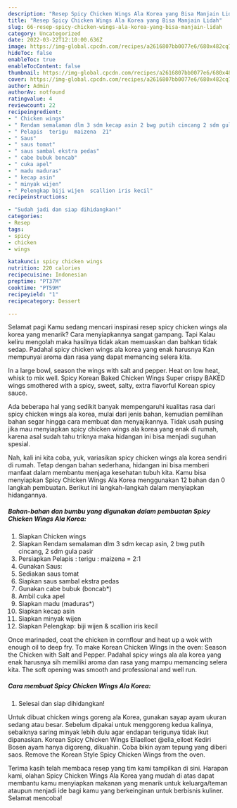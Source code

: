 ```yaml
---
description: "Resep Spicy Chicken Wings Ala Korea yang Bisa Manjain Lidah"
title: "Resep Spicy Chicken Wings Ala Korea yang Bisa Manjain Lidah"
slug: 66-resep-spicy-chicken-wings-ala-korea-yang-bisa-manjain-lidah
category: Uncategorized
date: 2022-03-22T12:10:00.636Z
image: https://img-global.cpcdn.com/recipes/a2616807bb0077e6/680x482cq70/spicy-chicken-wings-ala-korea-foto-resep-utama.jpg
hideToc: false
enableToc: true
enableTocContent: false
thumbnail: https://img-global.cpcdn.com/recipes/a2616807bb0077e6/680x482cq70/spicy-chicken-wings-ala-korea-foto-resep-utama.jpg
cover: https://img-global.cpcdn.com/recipes/a2616807bb0077e6/680x482cq70/spicy-chicken-wings-ala-korea-foto-resep-utama.jpg
author: Admin
authorAv: notfound
ratingvalue: 4
reviewcount: 22
recipeingredient:
- " Chicken wings"
- " Rendam semalaman dlm 3 sdm kecap asin 2 bwg putih cincang 2 sdm gula pasir"
- " Pelapis  terigu  maizena  21"
- " Saus"
- " saus tomat"
- " saus sambal ekstra pedas"
- " cabe bubuk boncab"
- " cuka apel"
- " madu maduras"
- " kecap asin"
- " minyak wijen"
- " Pelengkap biji wijen  scallion iris kecil"
recipeinstructions:

- "Sudah jadi dan siap dihidangkan!"
categories:
- Resep
tags:
- spicy
- chicken
- wings

katakunci: spicy chicken wings 
nutrition: 220 calories
recipecuisine: Indonesian
preptime: "PT37M"
cooktime: "PT59M"
recipeyield: "1"
recipecategory: Dessert

---
```



Selamat pagi Kamu sedang mencari inspirasi resep spicy chicken wings ala korea yang menarik? Cara menyiapkannya sangat gampang. Tapi Kalau keliru mengolah maka hasilnya tidak akan memuaskan dan bahkan tidak sedap. Padahal spicy chicken wings ala korea yang enak harusnya Kan mempunyai aroma dan rasa yang dapat memancing selera kita.


In a large bowl, season the wings with salt and pepper. Heat on low heat, whisk to mix well. Spicy Korean Baked Chicken Wings Super crispy BAKED wings smothered with a spicy, sweet, salty, extra flavorful Korean spicy sauce.

Ada beberapa hal yang sedikit banyak mempengaruhi kualitas rasa dari spicy chicken wings ala korea, mulai dari jenis bahan, kemudian pemilihan bahan segar hingga cara membuat dan menyajikannya. Tidak usah pusing jika mau menyiapkan spicy chicken wings ala korea yang enak di rumah, karena asal sudah tahu triknya maka hidangan ini bisa menjadi suguhan spesial.


Nah, kali ini kita coba, yuk, variasikan spicy chicken wings ala korea sendiri di rumah. Tetap dengan bahan sederhana, hidangan ini bisa memberi manfaat dalam membantu menjaga kesehatan tubuh kita. Kamu bisa menyiapkan Spicy Chicken Wings Ala Korea menggunakan 12 bahan dan 0 langkah pembuatan. Berikut ini langkah-langkah dalam menyiapkan hidangannya.

<!--inarticleads1-->

##### Bahan-bahan dan bumbu yang digunakan dalam pembuatan Spicy Chicken Wings Ala Korea:

1. Siapkan  Chicken wings
1. Siapkan  Rendam semalaman dlm 3 sdm kecap asin, 2 bwg putih cincang, 2 sdm gula pasir
1. Persiapkan  Pelapis : terigu : maizena = 2:1
1. Gunakan  Saus:
1. Sediakan  saus tomat
1. Siapkan  saus sambal ekstra pedas
1. Gunakan  cabe bubuk (boncab*)
1. Ambil  cuka apel
1. Siapkan  madu (maduras*)
1. Siapkan  kecap asin
1. Siapkan  minyak wijen
1. Siapkan  Pelengkap: biji wijen &amp; scallion iris kecil


Once marinaded, coat the chicken in cornflour and heat up a wok with enough oil to deep fry. To make Korean Chicken Wings in the oven: Season the Chicken with Salt and Pepper. Padahal spicy wings ala ala korea yang enak harusnya sih memiliki aroma dan rasa yang mampu memancing selera kita. The soft opening was smooth and professional and well run. 

<!--inarticleads2-->

##### Cara membuat Spicy Chicken Wings Ala Korea:


1. Selesai dan siap dihidangkan!

Untuk dibuat chicken wings goreng ala Korea, gunakan sayap ayam ukuran sedang atau besar. Sebelum dipakai untuk menggoreng kedua kalinya, sebaiknya saring minyak lebih dulu agar endapan terigunya tidak ikut dipanaskan. Korean Spicy Chicken Wings Ellaelloet @ella_elloet Kediri Bosen ayam hanya digoreng, dikuahin. Coba bikin ayam tepung yang diberi saos. Remove the Korean Style Spicy Chicken Wings from the oven. 

Terima kasih telah membaca resep yang tim kami tampilkan di sini. Harapan kami, olahan Spicy Chicken Wings Ala Korea yang mudah di atas dapat membantu kamu menyiapkan makanan yang menarik untuk keluarga/teman ataupun menjadi ide bagi kamu yang berkeinginan untuk berbisnis kuliner. Selamat mencoba!
